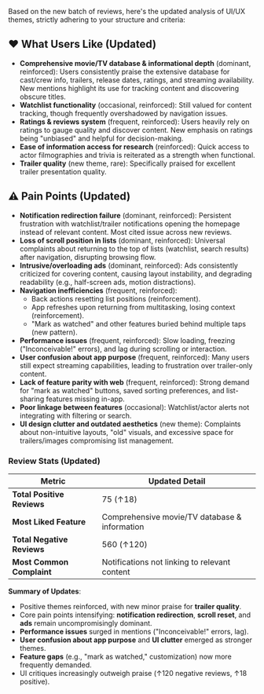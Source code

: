 Based on the new batch of reviews, here's the updated analysis of UI/UX themes, strictly adhering to your structure and criteria:

## ❤️ What Users Like (Updated)  
- **Comprehensive movie/TV database & informational depth** (dominant, reinforced): Users consistently praise the extensive database for cast/crew info, trailers, release dates, ratings, and streaming availability. New mentions highlight its use for tracking content and discovering obscure titles.  
- **Watchlist functionality** (occasional, reinforced): Still valued for content tracking, though frequently overshadowed by navigation issues.  
- **Ratings & reviews system** (frequent, reinforced): Users heavily rely on ratings to gauge quality and discover content. New emphasis on ratings being "unbiased" and helpful for decision-making.  
- **Ease of information access for research** (reinforced): Quick access to actor filmographies and trivia is reiterated as a strength when functional.  
- **Trailer quality** (new theme, rare): Specifically praised for excellent trailer presentation quality.  

## ⚠️ Pain Points (Updated)  
- **Notification redirection failure** (dominant, reinforced): Persistent frustration with watchlist/trailer notifications opening the homepage instead of relevant content. Most cited issue across new reviews.  
- **Loss of scroll position in lists** (dominant, reinforced): Universal complaints about returning to the top of lists (watchlist, search results) after navigation, disrupting browsing flow.  
- **Intrusive/overloading ads** (dominant, reinforced): Ads consistently criticized for covering content, causing layout instability, and degrading readability (e.g., half-screen ads, motion distractions).  
- **Navigation inefficiencies** (frequent, reinforced):  
  - Back actions resetting list positions (reinforcement).  
  - App refreshes upon returning from multitasking, losing context (reinforcement).  
  - "Mark as watched" and other features buried behind multiple taps (new pattern).  
- **Performance issues** (frequent, reinforced): Slow loading, freezing ("Inconceivable!" errors), and lag during scrolling or interaction.  
- **User confusion about app purpose** (frequent, reinforced): Many users still expect streaming capabilities, leading to frustration over trailer-only content.  
- **Lack of feature parity with web** (frequent, reinforced): Strong demand for "mark as watched" buttons, saved sorting preferences, and list-sharing features missing in-app.  
- **Poor linkage between features** (occasional): Watchlist/actor alerts not integrating with filtering or search.  
- **UI design clutter and outdated aesthetics** (new theme): Complaints about non-intuitive layouts, "old" visuals, and excessive space for trailers/images compromising list management.  

### Review Stats (Updated)  
| **Metric**                | **Updated Detail**                              |  
|----------------------------|---------------------------------------------|  
| **Total Positive Reviews** | 75 (↑18)                                     |  
| **Most Liked Feature**     | Comprehensive movie/TV database & information |  
| **Total Negative Reviews** | 560 (↑120)                                   |  
| **Most Common Complaint**  | Notifications not linking to relevant content |  

**Summary of Updates**:  
- Positive themes reinforced, with new minor praise for **trailer quality**.  
- Core pain points intensifying: **notification redirection**, **scroll reset**, and **ads** remain uncompromisingly dominant.  
- **Performance issues** surged in mentions ("Inconceivable!" errors, lag).  
- **User confusion about app purpose** and **UI clutter** emerged as stronger themes.  
- **Feature gaps** (e.g., "mark as watched," customization) now more frequently demanded.  
- UI critiques increasingly outweigh praise (↑120 negative reviews, ↑18 positive).